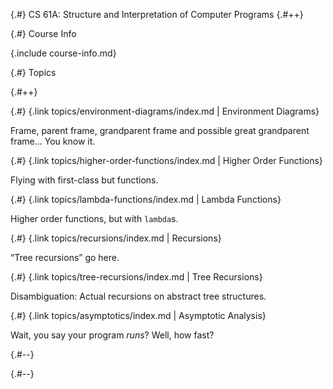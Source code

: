 
{.#} CS 61A: Structure and Interpretation of Computer&nbsp;Programs
{.#++}

{.#} Course Info

{.include course-info.md}

{.#} Topics

{.#++}

<div data-markdown class="cards">
  <div data-markdown>

{.#} {.link topics/environment-diagrams/index.md | Environment Diagrams}

Frame, parent frame, grandparent frame and possible great grandparent frame... You know it.

  </div>
  <div data-markdown>

{.#} {.link topics/higher-order-functions/index.md | Higher Order Functions}

Flying with first-class but functions.

  </div>
  <div data-markdown>

{.#} {.link topics/lambda-functions/index.md | Lambda Functions}

Higher order functions, but with `lambda`s.

  </div>
  <div data-markdown>

{.#} {.link topics/recursions/index.md | Recursions}

<q>Tree recursions</q> go here.

  </div>
  <div data-markdown>

{.#} {.link topics/tree-recursions/index.md | Tree Recursions}

Disambiguation: Actual recursions on abstract tree structures.

  </div>
  <div data-markdown>

{.#} {.link topics/asymptotics/index.md | Asymptotic Analysis}

Wait, you say your program *runs*? Well, how fast?

  </div>
</div>

{.#--}

{.#--}
